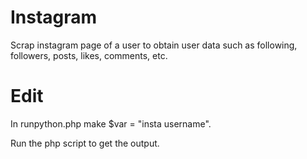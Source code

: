 # Instagram

Scrap instagram page of a user to obtain user data such as following, followers, posts, likes, comments, etc.

# Edit
In runpython.php make $var = "insta username".

Run the php script to get the output.
